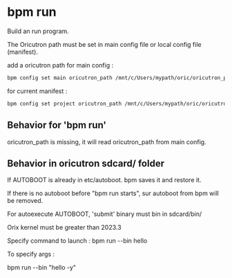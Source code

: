 # bpm run

Build an run program.

The Oricutron path must be set in main config file or local config file (manifest).

add a oricutron path for main config :

```bash
bpm config set main oricutron_path /mnt/c/Users/mypath/oric/oricutron_plugins/oricutron
```

for current manifest :

```bash
bpm config set project oricutron_path /mnt/c/Users/mypath/oric/oricutron_plugins/oricutron
```

## Behavior for 'bpm run'

oricutron_path is missing, it will read oricutron_path from main config.

## Behavior in oricutron sdcard/ folder

If AUTOBOOT is already in etc/autoboot. bpm saves it and restore it.

If there is no autoboot before "bpm run starts", sur autoboot from bpm will be removed.

For autoexecute AUTOBOOT, 'submit' binary must bin in sdcard/bin/

Orix kernel must be greater than 2023.3

Specify command to launch : bpm run --bin hello

To specify args :

bpm run --bin "hello -y"

